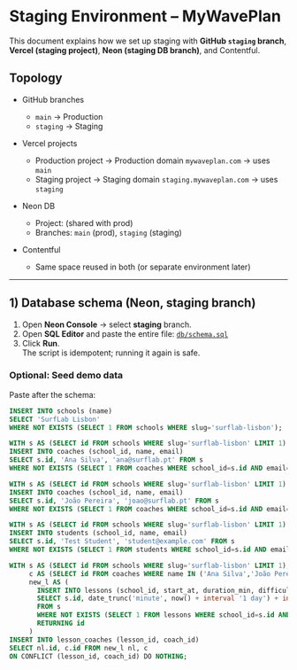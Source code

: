 # Staging Environment – MyWavePlan

This document explains how we set up staging with **GitHub `staging` branch**, **Vercel (staging project)**, **Neon (staging DB branch)**, and Contentful.

## Topology

- GitHub branches
  - `main` → Production
  - `staging` → Staging

- Vercel projects
  - Production project → Production domain `mywaveplan.com` → uses `main`
  - Staging project → Staging domain `staging.mywaveplan.com` → uses `staging`

- Neon DB
  - Project: (shared with prod)
  - Branches: `main` (prod), `staging` (staging)

- Contentful
  - Same space reused in both (or separate environment later)

---

## 1) Database schema (Neon, staging branch)

1. Open **Neon Console** → select **staging** branch.
2. Open **SQL Editor** and paste the entire file: [`db/schema.sql`](../db/schema.sql)
3. Click **Run**.  
   The script is idempotent; running it again is safe.

### Optional: Seed demo data

Paste after the schema:

```sql
INSERT INTO schools (name)
SELECT 'SurfLab Lisbon'
WHERE NOT EXISTS (SELECT 1 FROM schools WHERE slug='surflab-lisbon');

WITH s AS (SELECT id FROM schools WHERE slug='surflab-lisbon' LIMIT 1)
INSERT INTO coaches (school_id, name, email)
SELECT s.id, 'Ana Silva', 'ana@surflab.pt' FROM s
WHERE NOT EXISTS (SELECT 1 FROM coaches WHERE school_id=s.id AND email='ana@surflab.pt');

WITH s AS (SELECT id FROM schools WHERE slug='surflab-lisbon' LIMIT 1)
INSERT INTO coaches (school_id, name, email)
SELECT s.id, 'João Pereira', 'joao@surflab.pt' FROM s
WHERE NOT EXISTS (SELECT 1 FROM coaches WHERE school_id=s.id AND email='joao@surflab.pt');

WITH s AS (SELECT id FROM schools WHERE slug='surflab-lisbon' LIMIT 1)
INSERT INTO students (school_id, name, email)
SELECT s.id, 'Test Student', 'student@example.com' FROM s
WHERE NOT EXISTS (SELECT 1 FROM students WHERE school_id=s.id AND email='student@example.com');

WITH s AS (SELECT id FROM schools WHERE slug='surflab-lisbon' LIMIT 1),
     c AS (SELECT id FROM coaches WHERE name IN ('Ana Silva','João Pereira')),
     new_l AS (
       INSERT INTO lessons (school_id, start_at, duration_min, difficulty, place, capacity)
       SELECT s.id, date_trunc('minute', now() + interval '1 day') + interval '10 hour', 90, 'Beginner', 'Carcavelos', 6
       FROM s
       WHERE NOT EXISTS (SELECT 1 FROM lessons WHERE school_id=s.id AND start_at > now())
       RETURNING id
     )
INSERT INTO lesson_coaches (lesson_id, coach_id)
SELECT nl.id, c.id FROM new_l nl, c
ON CONFLICT (lesson_id, coach_id) DO NOTHING;
